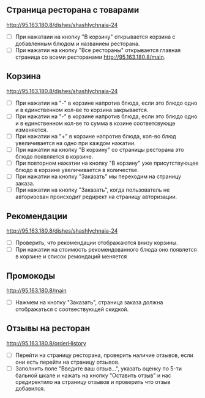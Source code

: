 ## Страница ресторана с товарами
http://95.163.180.8/dishes/shashlychnaia-24 
- [ ] При нажатаии на кнопку "В корзину" открывается корзина с добавленным блюдом и названием ресторана.
- [ ] При нажатии на кнопку "Все рестораны" открывается главная страница со всеми ресторанами http://95.163.180.8/main.

## Корзина
http://95.163.180.8/dishes/shashlychnaia-24 
- [ ] При нажатии на "-" в корзине напротив блюда, если это блюдо одно и в единственном кол-ве то корзина закрывается.
- [ ] При нажатии на "-" в корзине напротив блюда, если это блюдо одно и в единственном кол-ве то сумма в козине 
  соответсвующе изменяется.
- [ ] При нажатии на "+" в корзине напротив блюда, кол-во блюд увеличивается на одно при каждом нажатии.
- [ ] При нажатии на кнопку "В корзину" со страницы ресторана это блюдо появляется в корзине.
- [ ] При повторном нажатии на кнопку "В корзину" уже присутствующее блюдо в корзине увеличивается в количестве.
- [ ] При нажатии на кнопку "Заказать" мы переходим на страницу заказа.
- [ ] При нажатии на кнопку "Заказать", когда пользователь не авторизован происходит редирект на страницу авторизации.

## Рекомендации
http://95.163.180.8/dishes/shashlychnaia-24
- [ ] Проверить, что рекомендации отображаются внизу корзины.
- [ ] При нажатии на стоимость рекомендованного блюда оно появлется в корзине и список ремондаций меняется

## Промокоды
http://95.163.180.8/main
- [ ] Нажмем на кнопку "Заказать", страница заказа должна отображаться с соотвествующей скидкой.

## Отзывы на ресторан
http://95.163.180.8/orderHistory
- [ ] Перейти на страницу ресторана, проверить наличие отзывов, если они есть перейти на страницу отзывов.
- [ ] Заполнить поле "Введите ваш отзыв...", указать оценку по 5-ти бальной шкале и нажать на кнопку "Оставить отзыв" 
  и нас средиректило на страницу отзывов и проверить что отзыв добавился.